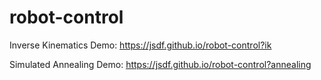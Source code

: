# robot-control

Inverse Kinematics Demo: https://jsdf.github.io/robot-control?ik

Simulated Annealing Demo: https://jsdf.github.io/robot-control?annealing
